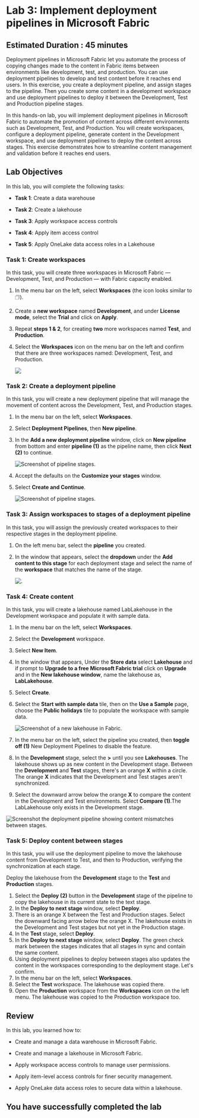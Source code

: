 # Lab 3: Implement deployment pipelines in Microsoft Fabric

## Estimated Duration : 45 minutes

Deployment pipelines in Microsoft Fabric let you automate the process of copying   changes made to the content in Fabric items between environments like development, test, and production. You can use deployment pipelines to develop and test content before it reaches end users. In this exercise, you create a deployment pipeline, and assign stages to the pipeline. Then you create some content in a development workspace and use deployment pipelines to deploy it between the Development, Test and Production pipeline stages.

In this hands-on lab, you will implement deployment pipelines in Microsoft Fabric to automate the promotion of content across different environments such as Development, Test, and Production. You will create workspaces, configure a deployment pipeline, generate content in the Development workspace, and use deployment pipelines to deploy the content across stages. This exercise demonstrates how to streamline content management and validation before it reaches end users.

## Lab Objectives

In this lab, you will complete the following tasks:

- **Task 1**: Create a data warehouse

- **Task 2**: Create a lakehouse

- **Task 3**: Apply workspace access controls

- **Task 4**: Apply item access control

- **Task 5**: Apply OneLake data access roles in a Lakehouse

### Task 1: Create workspaces

In this task, you will create three workspaces in Microsoft Fabric — Development, Test, and Production — with Fabric capacity enabled.

1. In the menu bar on the left, select **Workspaces** (the icon looks similar to &#128455;).
   
1. Create a **new workspace** named **Development<inject key="DeploymentID" enableCopy="false"/>**, and under **License mode**, select the **Trial** and click on **Apply**.
   
1. Repeat **steps 1 & 2**, for creating **two** more workspaces named **Test<inject key="DeploymentID" enableCopy="false"/>**, and **Production<inject key="DeploymentID" enableCopy="false"/>**.
   
1. Select the **Workspaces** icon on the menu bar on the left and confirm that there are three workspaces named:  Development<inject key="DeploymentID" enableCopy="false"/>, Test<inject key="DeploymentID" enableCopy="false"/>, and Production<inject key="DeploymentID" enableCopy="false"/>.

   ![](./Images/lab5u180.png)

### Task 2: Create a deployment pipeline

In this task, you will create a new deployment pipeline that will manage the movement of content across the Development, Test, and Production stages.

1. In the menu bar on the left, select **Workspaces**.
   
3. Select **Deployment Pipelines**, then **New pipeline**.
   
5. In the **Add a new deployment pipeline** window, click on **New pipeline** from bottom and enter **pipeline<inject key="DeploymentID" enableCopy="false"/> (1)** as the pipeline name, then click **Next (2)** to continue.

   ![Screenshot of pipeline stages.](./Images/lab5u18.png)
   
7. Accept the defaults on the **Customize your stages** window.

8. Select **Create and Continue**.

   ![Screenshot of pipeline stages.](./Images/lab5u19.png)

### Task 3: Assign workspaces to stages of a deployment pipeline

In this task, you will assign the previously created workspaces to their respective stages in the deployment pipeline.

1. On the left menu bar, select the **pipeline** you created.
   
3. In the window that appears, select the **dropdown** under the **Add content to this stage** for each deployment stage and select the name of the **workspace** that matches the name of the stage.

   ![.](./Images/deployment-pipeline1.png)

### Task 4: Create content

In this task, you will create a lakehouse named LabLakehouse in the Development workspace and populate it with sample data.

1. In the menu bar on the left, select **Workspaces**.
   
3. Select the **Development<inject key="DeploymentID" enableCopy="false"/>** workspace.
   
5. Select **New Item**.
   
7. In the window that appears, Under the **Store data** select **Lakehouse** and if prompt to **Upgrade to a free Microsoft Fabric trial** click on **Upgrade** and in the **New lakehouse window**, name the lakehouse as, **LabLakehouse<inject key="DeploymentID" enableCopy="false"/>**.
   
9. Select **Create**.
    
11. Select the **Start with sample data** tile, then on the **Use a Sample** page, choose the **Public holidays** tile to populate the workspace with sample data.

    ![Screenshot of a new lakehouse in Fabric.](./Images/lab5u14.png)

12. In the menu bar on the left, select the pipeline you created, then **toggle off (1)** New Deployment Pipelines to disable the feature.
    
14. In the **Development** stage, select the **>** until you see **Lakehouses**. The lakehouse shows up as new content in the Development stage. Between the **Development** and **Test** stages, there's an orange **X** within a circle. The orange **X** indicates that the Development and Test stages aren't synchronized.
    
16. Select the downward arrow below the orange **X** to compare the content in the Development and Test environments. Select **Compare (1)**.The LabLakehouse only exists in the Development stage.  

  ![Screenshot the deployment pipeline showing content mismatches between stages.](./Images/lab5u20.png)

### Task 5: Deploy content between stages

In this task, you will use the deployment pipeline to move the lakehouse content from Development to Test, and then to Production, verifying the synchronization at each stage.

Deploy the lakehouse from the **Development** stage to the **Test** and **Production** stages.
1. Select the **Deploy (2)** button in the **Development** stage of the pipeline to copy the lakehouse in its current state to the text stage. 
2. In the **Deploy to next stage** window, select **Deploy**.
3. There is an orange X between the Test and Production stages. Select the downward facing arrow below the orange X. The lakehouse exists in the Development and Test stages but not yet in the Production stage.
4. In the **Test** stage, select **Deploy**.
5. In the **Deploy to next stage** window, select **Deploy**. The green check mark between the stages indicates that all stages in sync and contain the same content.
6. Using deployment pipelines to deploy between stages also updates the content in the workspaces corresponding to the deployment stage. Let's confirm.
7. In the menu bar on the left, select **Workspaces**.
8. Select the **Test** workspace. The lakehouse was copied there.
9. Open the **Production** workspace from the **Workspaces** icon on the left menu. The lakehouse was copied to the Production workspace too.

## Review

In this lab, you learned how to:

- Create and manage a data warehouse in Microsoft Fabric.

- Create and manage a lakehouse in Microsoft Fabric.

- Apply workspace access controls to manage user permissions.

- Apply item-level access controls for finer security management.

- Apply OneLake data access roles to secure data within a lakehouse.

## You have successfully completed the lab
